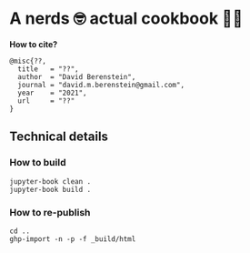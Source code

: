 # A nerds 🤓 actual cookbook 🍳📕

**How to cite?** 
```
@misc{??,
  title   = "??",
  author  = "David Berenstein",
  journal = "david.m.berenstein@gmail.com",
  year    = "2021",
  url     = "??"
}
```

## Technical details
### How to build

```
jupyter-book clean .
jupyter-book build .
```

### How to re-publish
```
cd ..
ghp-import -n -p -f _build/html
```